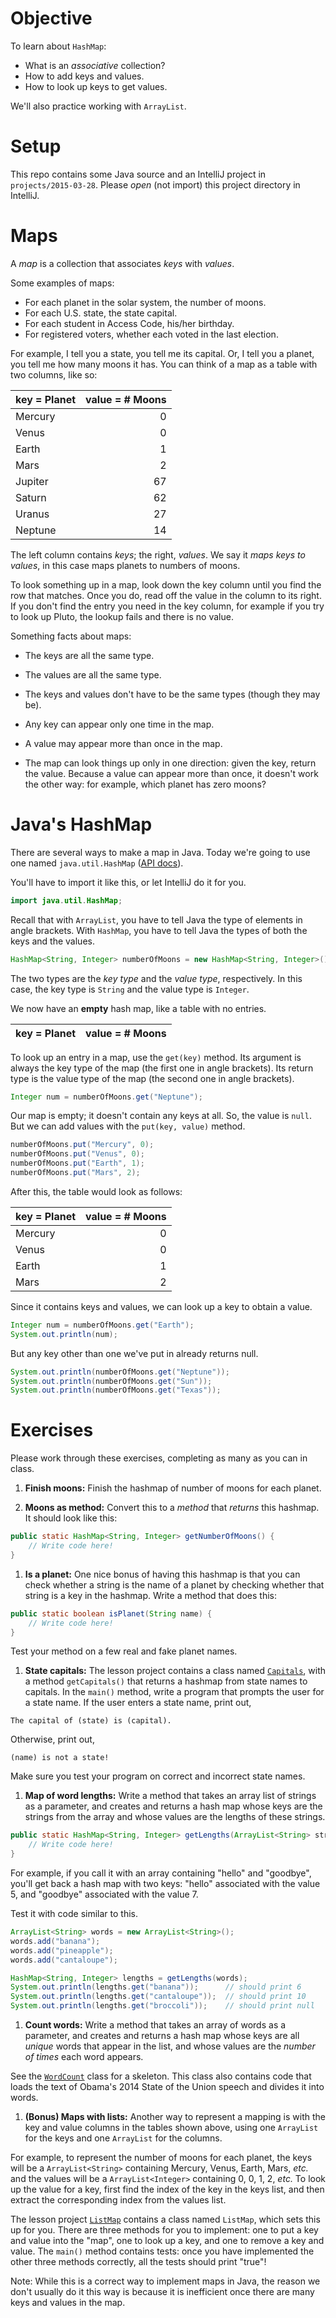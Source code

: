 # Objective

To learn about `HashMap`:

- What is an _associative_ collection?
- How to add keys and values.
- How to look up keys to get values.

We'll also practice working with `ArrayList`.


# Setup

This repo contains some Java source and an IntelliJ project in `projects/2015-03-28`.  Please _open_ (not import) this project directory in IntelliJ.


# Maps

A _map_ is a collection that associates _keys_ with _values_.

Some examples of maps:

- For each planet in the solar system, the number of moons.
- For each U.S. state, the state capital.
- For each student in Access Code, his/her birthday.
- For registered voters, whether each voted in the last election.

For example, I tell you a state, you tell me its capital.  Or, I tell you a planet, you tell me how many moons it has.  You can think of a map as a table with two columns, like so:

| key = Planet | value = # Moons |
|:--|--:|
| Mercury | 0 |
| Venus | 0 |
| Earth | 1 |
| Mars | 2 |
| Jupiter | 67 |
| Saturn | 62 | 
| Uranus | 27 | 
| Neptune | 14 |

The left column contains _keys_; the right, _values_.  We say it _maps keys to values_, in this case maps planets to numbers of moons.

To look something up in a map, look down the key column until you find the row that matches.  Once you do, read off the value in the column to its right.  If you don't find the entry you need in the key column, for example if you try to look up Pluto, the lookup fails and there is no value.

Something facts about maps:

- The keys are all the same type.

- The values are all the same type.

- The keys and values don't have to be the same types (though they may be).

- Any key can appear only one time in the map.

- A value may appear more than once in the map.

- The map can look things up only in one direction: given the key, return the value.  Because a value can appear more than once, it doesn't work the other way: for example, which planet has zero moons?


# Java's HashMap

There are several ways to make a map in Java.  Today we're going to use one named `java.util.HashMap` ([API docs](http://docs.oracle.com/javase/7/docs/api/java/util/HashMap.html)).

You'll have to import it like this, or let IntelliJ do it for you.

```java
import java.util.HashMap;
```

Recall that with `ArrayList`, you have to tell Java the type of elements in angle brackets.  With `HashMap`, you have to tell Java the types of both the keys and the values.

```java
HashMap<String, Integer> numberOfMoons = new HashMap<String, Integer>();
```

The two types are the _key type_ and the _value type_, respectively.  In this case, the key type is `String` and the value type is `Integer`.

We now have an **empty** hash map, like a table with no entries.

| key = Planet | value = # Moons |
|:--|--:|

To look up an entry in a map, use the `get(key)` method.  Its argument is always the key type of the map (the first one in angle brackets).  Its return type is the value type of the map (the second one in angle brackets).

```java
Integer num = numberOfMoons.get("Neptune");
```

Our map is empty; it doesn't contain any keys at all.  So, the value is `null`.  But we can add values with the `put(key, value)` method.

```java
numberOfMoons.put("Mercury", 0);
numberOfMoons.put("Venus", 0);
numberOfMoons.put("Earth", 1);
numberOfMoons.put("Mars", 2);
```

After this, the table would look as follows:

| key = Planet | value = # Moons |
|:--|--:|
| Mercury | 0 |
| Venus | 0 |
| Earth | 1 | 
| Mars | 2 |

Since it contains keys and values, we can look up a key to obtain a value.

```java
Integer num = numberOfMoons.get("Earth");
System.out.println(num);
```

But any key other than one we've put in already returns null.

```java
System.out.println(numberOfMoons.get("Neptune"));
System.out.println(numberOfMoons.get("Sun"));
System.out.println(numberOfMoons.get("Texas"));
```


# Exercises
 
Please work through these exercises, completing as many as you can in class.  
 
1. **Finish moons:** Finish the hashmap of number of moons for each planet. 

1. **Moons as method:** Convert this to a _method_ that _returns_ this hashmap.  It should look like this:

  ```java
  public static HashMap<String, Integer> getNumberOfMoons() {
      // Write code here!
  }
  ```

1. **Is a planet:** One nice bonus of having this hashmap is that you can check whether a string is the name of a planet by checking whether that string is a key in the hashmap.  Write a method that does this:

  ```java
  public static boolean isPlanet(String name) {
      // Write code here!
  }
  ```

  Test your method on a few real and fake planet names.

1. **State capitals:** The lesson project contains a class named [`Capitals`](../../projects/2015-03-29/src/nyc/c4q/ac21/Capitals.java), with a method `getCapitals()` that returns a hashmap from state names to capitals.  In the `main()` method, write a program that prompts the user for a state name.  If the user enters a state name, print out,

  ```
  The capital of (state) is (capital).
  ```

  Otherwise, print out,

  ```
  (name) is not a state!
  ```

  Make sure you test your program on correct and incorrect state names.

1. **Map of word lengths:** Write a method that takes an array list of strings as a parameter, and creates and returns a hash map whose keys are the strings from the array and whose values are the lengths of these strings.

  ```java
  public static HashMap<String, Integer> getLengths(ArrayList<String> strings) {
      // Write code here!
  }
  ```

  For example, if you call it with an array containing "hello" and "goodbye", you'll get back a hash map with two keys: "hello" associated with the value 5, and "goodbye" associated with the value 7.

  Test it with code similar to this.

  ```java
  ArrayList<String> words = new ArrayList<String>();
  words.add("banana");
  words.add("pineapple");
  words.add("cantaloupe");

  HashMap<String, Integer> lengths = getLengths(words);
  System.out.println(lengths.get("banana"));      // should print 6
  System.out.println(lengths.get("cantaloupe"));  // should print 10
  System.out.println(lengths.get("broccoli"));    // should print null
  ```

1. **Count words:** Write a method that takes an array of words as a parameter, and creates and returns a hash map whose keys are all _unique_ words that appear in the list, and whose values are the _number of times_ each word appears.  

  See the [`WordCount`](../../projects/2015-03-29/src/nyc/c4q/ac21/WordCount.java) class for a skeleton.  This class also contains code that loads the text of Obama's 2014 State of the Union speech and divides it into words.

1. **(Bonus) Maps with lists:**  Another way to represent a mapping is with the key and value columns in the tables shown above, using one `ArrayList` for the keys and one `ArrayList` for the columns.  

  For example, to represent the number of moons for each planet, the keys will be a `ArrayList<String>` containing Mercury, Venus, Earth, Mars, _etc._ and the values will be a `ArrayList<Integer>` containing 0, 0, 1, 2, _etc._  To look up the value for a key, first find the index of the key in the keys list, and then extract the corresponding index from the values list.

  The lesson project [`ListMap`](../../projects/2015-03-29/src/nyc/c4q/ac21/ListMap.java) contains a class named `ListMap`, which sets this up for you.  There are three methods for you to implement: one to put a key and value into the "map", one to look up a key, and one to remove a key and value.  The `main()` method contains tests: once you have implemented the other three methods correctly, all the tests should print "true"!

  Note: While this is a correct way to implement maps in Java, the reason we don't usually do it this way is because it is inefficient once there are many keys and values in the map.
